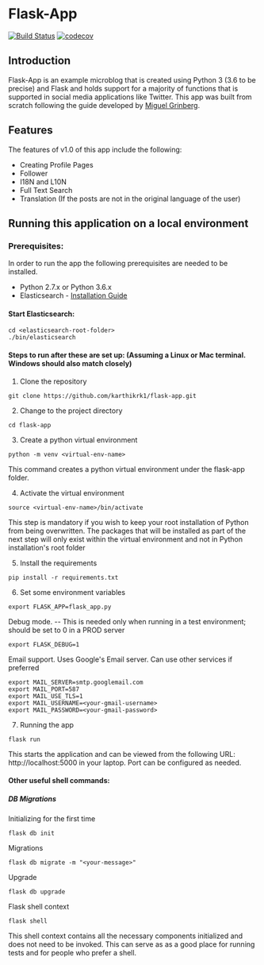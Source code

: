 # Flask-App

[![Build Status](https://travis-ci.org/karthikrk1/flask-app.svg?branch=master)](https://travis-ci.org/karthikrk1/flask-app) [![codecov](https://codecov.io/gh/karthikrk1/flask-app/branch/master/graph/badge.svg)](https://codecov.io/gh/karthikrk1/flask-app)

## Introduction

Flask-App is an example microblog that is created using Python 3 (3.6 to be precise) and Flask and holds support for a majority of functions
that is supported in social media applications like Twitter. This app was built from scratch following the guide
developed by [Miguel Grinberg](https://blog.miguelgrinberg.com/).

## Features

The features of v1.0 of this app include the following:

* Creating Profile Pages
* Follower
* I18N and L10N
* Full Text Search
* Translation (If the posts are not in the original language of the user)

## Running this application on a local environment

### Prerequisites:

In order to run the app the following prerequisites are needed to be installed.

* Python 2.7.x or Python 3.6.x
* Elasticsearch - [Installation Guide](https://www.elastic.co/guide/en/elasticsearch/reference/current/_installation.html)

#### Start Elasticsearch:

```
cd <elasticsearch-root-folder>
./bin/elasticsearch
```

#### Steps to run after these are set up: (Assuming a Linux or Mac terminal. Windows should also match closely)

1. Clone the repository

```
git clone https://github.com/karthikrk1/flask-app.git
```

2. Change to the project directory

```
cd flask-app
```

3. Create a python virtual environment

```
python -m venv <virtual-env-name>
```

This command creates a python virtual environment under the flask-app folder.

4. Activate the virtual environment

```
source <virtual-env-name>/bin/activate
```
This step is mandatory if you wish to keep your root installation of Python from being overwritten. The packages that will be
installed as part of the next step will only exist within the virtual environment and not in Python installation's root
folder

5. Install the requirements

```
pip install -r requirements.txt
```

6. Set some environment variables

```
export FLASK_APP=flask_app.py
```

Debug mode. -- This is needed only when running in a test environment; should be set to 0 in a PROD server

```
export FLASK_DEBUG=1
```

Email support. Uses Google's Email server. Can use other services if preferred

```
export MAIL_SERVER=smtp.googlemail.com
export MAIL_PORT=587
export MAIL_USE_TLS=1
export MAIL_USERNAME=<your-gmail-username>
export MAIL_PASSWORD=<your-gmail-password>
```

7. Running the app

```
flask run
```

This starts the application and can be viewed from the following URL: http://localhost:5000 in your laptop. Port can
be configured as needed.

#### Other useful shell commands:

##### DB Migrations

Initializing for the first time

```
flask db init
```

Migrations

```
flask db migrate -m "<your-message>"
```

Upgrade

```
flask db upgrade
```

Flask shell context

```
flask shell
```

This shell context contains all the necessary components initialized and does not need to be invoked. This can serve as
as a good place for running tests and for people who prefer a shell.

